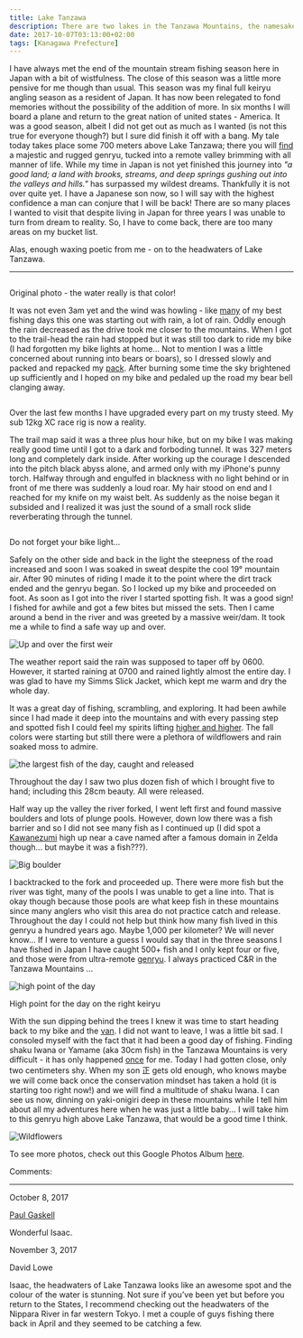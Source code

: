 ```yaml
---
title: Lake Tanzawa
description: There are two lakes in the Tanzawa Mountains, the namesake lake offers some great fishing. Despite the high pressure you can find solitude here...
date: 2017-10-07T03:13:00+02:00
tags: [Kanagawa Prefecture]
---
```

<div class="text-lg mt-2">
<p class="mb-2">I have always met the end of the mountain stream fishing season here in Japan with a bit of wistfulness. The close of this season was a little more pensive for me though than usual<em>. </em>This season was my final full keiryu angling season as a resident of Japan. It has now been relegated to fond memories without the possibility of the addition of more. In six months I will board a plane and return to the great nation of united states - America. It was a good season, albeit I did not get out as much as I wanted (is not this true for everyone though?) but I sure did finish it off with a bang. My tale today takes place some 700 meters above Lake Tanzawa; there you will <a href="https://kawasakiflyfishing.wordpress.com/2017/05/11/how-i-survived-falling-and-breaking-my-leg/" target="_blank" rel="noopener" class="text-red-500 hover:bg-red-500 hover:text-white">find</a> a majestic and rugged genryu, tucked into a remote valley brimming with all manner of life. While my time in Japan is not yet finished this journey into<em> "a good land; a land with brooks, streams, and deep springs gushing out into the valleys and hills."</em> has surpassed my wildest dreams. Thankfully it is not over quite yet. I have a Japanese son now, so I will say with the highest confidence a man can conjure that I will be back! There are so many places I wanted to visit that despite living in Japan for three years I was unable to turn from dream to reality. So, I have to come back, there are too many areas on my bucket list.</p>

<p class="mt-2 mb-2">Alas, enough waxing poetic from me - on to the headwaters of Lake Tanzawa.</p>

<hr />

<div class="mt-4 w-8/12 mx-auto">
<img class="rounded-lg shadow-lg" src="https://fallfish-tenkara-images.s3-us-west-1.amazonaws.com/FfT+-+Lake+Tanzawa/tanzawa+mountains-tenkara-iwana-catch+and+release-end+of+the+season-wow-pretty+colors.jpg" alt="" />
<p class="italic text-center">Original photo - the water really is that color!</p>
</div>

<p class="mt-2 mb-2">It was not even 3am yet and the wind was howling - like <a href="http://www.tenkarausa.com/forum/viewtopic.php?f=8&amp;t=6668&amp;p=36716#p36716" target="_blank" rel="noopener" class="text-red-500 hover:bg-red-500 hover:text-white">many</a> of my best fishing days this one was starting out with rain, a lot of rain. Oddly enough the rain decreased as the drive took me closer to the mountains. When I got to the trail-head the rain had stopped but it was still too dark to ride my bike (I had forgotten my bike lights at home... Not to mention I was a little concerned about running into bears or boars), so I dressed slowly and packed and repacked my <a href="https://www.fallfishtenkara.com/zimmerbuilt-tailwaters-pack/" target="_blank" rel="noopener" class="text-red-500 hover:bg-red-500 hover:text-white">pack</a>. After burning some time the sky brightened up sufficiently and I hoped on my bike and pedaled up the road my bear bell clanging away.</p>

<div class="w-8/12 mx-auto">
<img class="rounded-lg shadow-lg" src="https://fallfish-tenkara-images.s3-us-west-1.amazonaws.com/FfT+-+Lake+Tanzawa/tanzawa+mountains-tenkara-iwana-catch+and+release-end+of+the+season-mountain+bike.jpg" alt="" />
<p class="italic text-center">Over the last few months I have upgraded every part on my trusty steed. My sub 12kg XC race rig is now a reality.</p>
</div>

<p class="mt-2 mb-2">The trail map said it was a three plus hour hike, but on my bike I was making really good time until I got to a dark and forboding tunnel. It was 327 meters long and completely dark inside. After working up the courage I descended into the pitch black abyss alone, and armed only with my iPhone's punny torch. Halfway through and engulfed in blackness with no light behind or in front of me there was suddenly a loud roar. My hair stood on end and I reached for my knife on my waist belt. As suddenly as the noise began it subsided and I realized it was just the sound of a small rock slide reverberating through the tunnel.</p>

<div class="w-8/12 mx-auto">
<img class="rounded-lg shadow-lg" src="https://fallfish-tenkara-images.s3-us-west-1.amazonaws.com/FfT+-+Lake+Tanzawa/tanzawa+mountains-tenkara-iwana-catch+and+release-end+of+the+season-tunnel+of+doom.jpg" alt="" />
<p class="italic text-center">Do not forget your bike light...</p>
</div>

<p class="mt-2 mb-2">Safely on the other side and back in the light the steepness of the road increased and soon I was soaked in sweat despite the cool 19° mountain air. After 90 minutes of riding I made it to the point where the dirt track ended and the genryu began. So I locked up my bike and proceeded on foot. As soon as I got into the river I started spotting fish. It was a good sign! I fished for awhile and got a few bites but missed the sets. Then I came around a bend in the river and was greeted by a massive weir/dam. It took me a while to find a safe way up and over.</p>

<img class="w-8/12 rounded-lg shadow-lg mx-auto" src="https://fallfish-tenkara-images.s3-us-west-1.amazonaws.com/FfT+-+Lake+Tanzawa/tanzawa+mountains-tenkara-iwana-catch+and+release-end+of+the+season-weir.jpg" alt="Up and over the first weir" />

<p class="mt-2 mb-2">The weather report said the rain was supposed to taper off by 0600. However, it started raining at 0700 and rained lightly almost the entire day. I was glad to have my Simms Slick Jacket, which kept me warm and dry the whole day.</p>

<p class="mt-2 mb-2">It was a great day of fishing, scrambling, and exploring. It had been awhile since I had made it deep into the mountains and with every passing step and spotted fish I could feel my spirits lifting <a href="https://outdoorempire.com/11-reasons-fishing-makes-you-healthier-happier/" target="_blank" rel="noopener" class="text-red-500 hover:bg-red-500 hover:text-white">higher and higher</a>. The fall colors were starting but still there were a plethora of wildflowers and rain soaked moss to admire.</p>

<div class="w-8/12 mx-auto">
<img class="rounded-lg shadow-lg" src="https://fallfish-tenkara-images.s3-us-west-1.amazonaws.com/FfT+-+Lake+Tanzawa/tanzawa+mountains-tenkara-iwana-catch+and+release-end+of+the+season-almost+30cm.jpg" alt="the largest fish of the day, caught and released" />
<p class="italic text-center">Throughout the day I saw two plus dozen fish of which I brought five to hand; including this 28cm beauty. All were released.</p>
</div>

<p class="mt-2 mb-2">Half way up the valley the river forked, I went left first and found massive boulders and lots of plunge pools. However, down low there was a fish barrier and so I did not see many fish as I continued up (I did spot a <a href="https://www.fallfishtenkara.com/nihon-kawanezumi/" target="_blank" rel="noopener" class="text-red-500 hover:bg-red-500 hover:text-white">Kawanezumi</a> high up near a cave named after a famous domain in Zelda though... but maybe it was a fish???).</p>

<img class="w-8/12 rounded-lg shadow-lg mx-auto" src="https://fallfish-tenkara-images.s3-us-west-1.amazonaws.com/FfT+-+Lake+Tanzawa/tanzawa+mountains-tenkara-iwana-catch+and+release-end+of+the+season-big+boulder.jpg" alt="Big boulder" />

<p class="mt-2 mb-2">I backtracked to the fork and proceeded up. There were more fish but the river was tight, many of the pools I was unable to get a line into. That is okay though because those pools are what keep fish in these mountains since many anglers who visit this area do not practice catch and release. Throughout the day I could not help but think how many fish lived in this genryu a hundred years ago. Maybe 1,000 per kilometer? We will never know... If I were to venture a guess I would say that in the three seasons I have fished in Japan I have caught 500+ fish and I only kept four or five, and those were from ultra-remote <a href="https://www.fallfishtenkara.com/backcountry-tenkara/" target="_blank" rel="noopener" class="text-red-500 hover:bg-red-500 hover:text-white">genryu</a>. I always practiced C&amp;R in the Tanzawa Mountains ...</p>

<div class="w-8/12 mx-auto">
<img class="rounded-lg shadow-lg" src="https://fallfish-tenkara-images.s3-us-west-1.amazonaws.com/FfT+-+Lake+Tanzawa/tanzawa+mountains-tenkara-iwana-catch+and+release-end+of+the+season-end+of+the+day.jpg" alt="high point of the day" />
<p class="italic text-center">High point for the day on the right keiryu</p>
</div>

<p class="mt-2 mb-2">With the sun dipping behind the trees I knew it was time to start heading back to my bike and the <a href="https://www.fallfishtenkara.com/custom-camper-van/" target="_blank" rel="noopener" class="text-red-500 hover:bg-red-500 hover:text-white">van</a>. I did not want to leave, I was a little bit sad. I consoled myself with the fact that it had been a good day of fishing. Finding shaku Iwana or Yamame (aka 30cm fish) in the Tanzawa Mountains is very difficult - it has only happened <a href="https://www.fallfishtenkara.com/tanzawa-mountains/" target="_blank" rel="noopener" class="text-red-500 hover:bg-red-500 hover:text-white">once</a> for me. Today I had gotten close, only two centimeters shy. When my son 正 gets old enough, who knows maybe we will come back once the conservation mindset has taken a hold (it is starting too right now!) and we will find a multitude of shaku Iwana. I can see us now, dinning on yaki-onigiri deep in these mountains while I tell him about all my adventures here when he was just a little baby... I will take him to this genryu high above Lake Tanzawa, that would be a good time I think.</p>

<img class="w-8/12 rounded-lg shadow-lg mx-auto" src="https://fallfish-tenkara-images.s3-us-west-1.amazonaws.com/FfT+-+Lake+Tanzawa/tanzawa+mountains-tenkara-iwana-catch+and+release-end+of+the+season-flowers.jpg" alt="Wildflowers" />

<p class="mt-2 mb-2 italic text-center font-semibold text-gray-400">To see more photos, check out this Google Photos Album <a href="https://photos.app.goo.gl/fBQ8TTaqREpPkPse6" target="_blank" rel="noopener" class="text-red-500 hover:bg-red-500 hover:text-white">here</a>.</p>

<p class="font-semibold">Comments:</p>
<hr>
<p class="text-sm font-mono text-gray-400 font-bold mt-2 ml-2">October 8, 2017</p>
<p class="text-sm font-mono text-gray-400 font-bold ml-4"><a href="http://www.discovertenkara.com" target="_blank" rel="noopener noreferrer">Paul Gaskell</a></p>
<p class="text-sm font-mono text-gray-400 italic ml-4">Wonderful Isaac.</p>

<p class="text-sm font-mono text-gray-400 font-bold mt-2 ml-2">November 3, 2017</p>
<p class="text-sm font-mono text-gray-400 font-bold ml-4">David Lowe</p>
<p class="text-sm font-mono text-gray-400 italic ml-4">Isaac, the headwaters of Lake Tanzawa looks like an awesome spot and the colour of the water is stunning. Not sure if you’ve been yet but before you return to the States, I recommend checking out the headwaters of the Nippara River in far western Tokyo. I met a couple of guys fishing there back in April and they seemed to be catching a few.</p>
</div> 